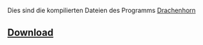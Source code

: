 Dies sind die kompilierten Dateien des Programms [Drachenhorn](https://github.com/lightlike/Drachenhorn/tree/master)

## [Download](https://raw.githubusercontent.com/lightlike/Drachenhorn/publish/setup.exe)
